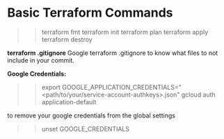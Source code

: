 # Basic Terraform Commands
>> terraform fmt  <!-- To format the main.tf file -->
>> terraform init <!-- To get the provider -->
>> terraform plan <!-- To see your final configuration -->
>> terraform apply <!-- To create the bucket -->
>> terraform destroy <!-- To delete resources created -->

**terraform .gitignore**
Google terraform .gitignore to know what files to not include in your commit.

**Google Credentials:**
>> export GOOGLE_APPLICATION_CREDENTIALS="<path/to/your/service-account-authkeys>.json"
>> gcloud auth application-default 

to remove your google credentials from the global settings
>> unset GOOGLE_CREDENTIALS